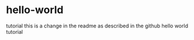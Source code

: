 # hello-world
tutorial
this is a change in the readme as described in the github hello world tutorial
